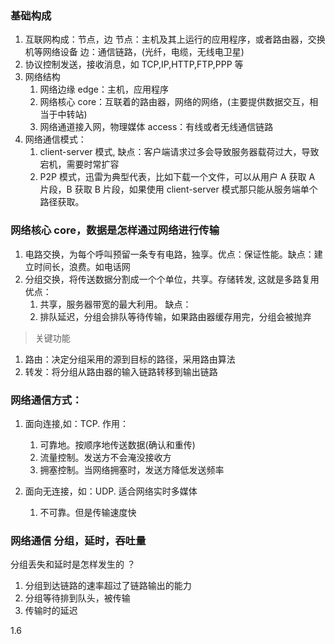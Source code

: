 ### 基础构成

1. 互联网构成：节点，边
   节点：主机及其上运行的应用程序，或者路由器，交换机等网络设备
   边：通信链路，(光纤，电缆，无线电卫星)
2. 协议控制发送，接收消息，如 TCP,IP,HTTP,FTP,PPP 等
3. 网络结构
   1. 网络边缘 edge：主机，应用程序
   2. 网络核心 core：互联着的路由器，网络的网络，(主要提供数据交互，相当于中转站)
   3. 网络通道接入网，物理媒体 access：有线或者无线通信链路
4. 网络通信模式：
   1. client-server 模式, 缺点：客户端请求过多会导致服务器载荷过大，导致宕机，需要时常扩容
   2. P2P 模式，迅雷为典型代表，比如下载一个文件，可以从用户 A 获取 A 片段，B 获取 B 片段，如果使用 client-server 模式那只能从服务端单个路径获取。

### 网络核心 core，数据是怎样通过网络进行传输

1. 电路交换，为每个呼叫预留一条专有电路，独享。优点：保证性能。缺点：建立时间长，浪费。如电话网
2. 分组交换，将传送数据分割成一个个单位，共享。存储转发, 这就是多路复用
   优点：
   1. 共享，服务器带宽的最大利用。
      缺点：
   1. 排队延迟，分组会排队等待传输，如果路由器缓存用完，分组会被抛弃

> 关键功能

1. 路由：决定分组采用的源到目标的路径，采用路由算法
2. 转发：将分组从路由器的输入链路转移到输出链路

### 网络通信方式：

1. 面向连接,如：TCP. 作用：

   1. 可靠地。按顺序地传送数据(确认和重传)
   2. 流量控制。发送方不会淹没接收方
   3. 拥塞控制。当网络拥塞时，发送方降低发送频率

2. 面向无连接，如：UDP. 适合网络实时多媒体
   1. 不可靠。但是传输速度快

### 网络通信 分组，延时，吞吐量

分组丢失和延时是怎样发生的 ？

1. 分组到达链路的速率超过了链路输出的能力
2. 分组等待排到队头，被传输
3. 传输时的延迟

1.6
